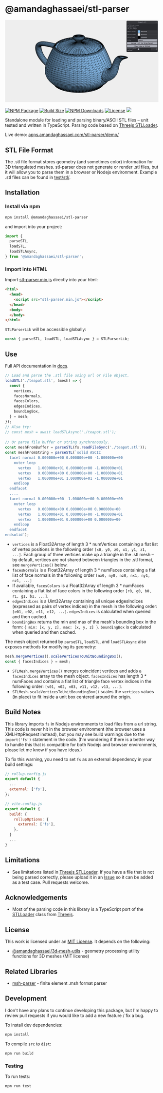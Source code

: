 # @amandaghassaei/stl-parser
[![stl-parser main image](./main-image.jpg)](https://apps.amandaghassaei.com/stl-parser/demo/)

[![NPM Package](https://img.shields.io/npm/v/@amandaghassaei/stl-parser)](https://www.npmjs.com/package/@amandaghassaei/stl-parser)
[![Build Size](https://img.shields.io/bundlephobia/min/@amandaghassaei/stl-parser)](https://bundlephobia.com/result?p=@amandaghassaei/stl-parser)
[![NPM Downloads](https://img.shields.io/npm/dw/@amandaghassaei/stl-parser)](https://www.npmtrends.com/@amandaghassaei/stl-parser)
[![License](https://img.shields.io/npm/l/@amandaghassaei/stl-parser)](https://github.com/amandaghassaei/stl-parser/blob/main/LICENSE.txt)
![](https://img.shields.io/badge/Coverage-96%25-83A603.svg?prefix=$coverage$)

Standalone module for loading and parsing binary/ASCII STL files – unit tested and written in TypeScript.  Parsing code based on [Threejs STLLoader](https://github.com/mrdoob/three.js/blob/dev/examples/jsm/loaders/STLLoader.js).

Live demo: [apps.amandaghassaei.com/stl-parser/demo/](https://apps.amandaghassaei.com/stl-parser/demo/)


## STL File Format

The .stl file format stores geometry (and sometimes color) information for 3D triangulated meshes.  stl-parser does not generate or render .stl files, but it will allow you to parse them in a browser or Nodejs environment.  Example .stl files can be found in [test/stl/](https://github.com/amandaghassaei/stl-parser/tree/main/test/stl).


## Installation

### Install via npm

```sh
npm install @amandaghassaei/stl-parser
```

and import into your project:

```js
import {
  parseSTL,
  loadSTL,
  loadSTLAsync,
} from '@amandaghassaei/stl-parser';
```

### Import into HTML

Import [stl-parser.min.js](https://github.com/amandaghassaei/stl-parser/blob/main/bundle/stl-parser.min.js) directly into your html:

```html
<html>
  <head>
    <script src="stl-parser.min.js"></script>
  </head>
  <body>
  </body>
</html>
```

`STLParserLib` will be accessible globally:

```js
const { parseSTL, loadSTL, loadSTLAsync } = STLParserLib;
```


## Use

Full API documentation in [docs](https://github.com/amandaghassaei/stl-parser/blob/main/docs/).

```js
// Load and parse the .stl file using url or File object.
loadSTL('./teapot.stl', (mesh) => {
  const {
    vertices,
    facesNormals,
    facesColors,
    edgesIndices,
    boundingBox,
  } = mesh;
});
// Also try:
// const mesh = await loadSTLAsync('./teapot.stl');

// Or parse file buffer or string synchronously.
const meshFromBuffer = parseSTL(fs.readFileSync('./teapot.stl'));
const meshFromString = parseSTL(`solid ASCII
  facet normal 0.000000e+00 0.000000e+00 -1.000000e+00
    outer loop
      vertex   1.000000e+01 0.000000e+00 -1.000000e+01
      vertex   0.000000e+00 0.000000e+00 -1.000000e+01
      vertex   1.000000e+01 1.000000e+01 -1.000000e+01
    endloop
  endfacet
  ....
  facet normal 0.000000e+00 -1.000000e+00 0.000000e+00
    outer loop
      vertex   0.000000e+00 0.000000e+00 0.000000e+00
      vertex   1.000000e+01 0.000000e+00 -1.000000e+01
      vertex   1.000000e+01 0.000000e+00 0.000000e+00
    endloop
  endfacet
endsolid`);
```

- `vertices` is a Float32Array of length 3 * numVertices containing a flat list of vertex positions in the following order `[x0, y0, z0, x1, y1, z1, ...]`.  Each group of three vertices make up a triangle in the .stl mesh – by default, vertices are not shared between triangles in the .stl format, see `mergeVertices()` below.
- `facesNormals` is a Float32Array of length 3 * numFaces containing a flat list of face normals in the following order `[nx0, ny0, nz0, nx1, ny1, nz1, ...]`
- If available, `facesColors` is a Float32Array of length 3 * numFaces containing a flat list of face colors in the following order `[r0, g0, b0, r1, g1, b1, ...]`.
- `edgesIndices` is a Uint32Array containing all unique edgesIndices (expressed as pairs of vertex indices) in the mesh in the following order: `[e01, e02, e11, e12, ...]`.  `edgesIndices` is calculated when queried and then cached.
- `boundingBox` returns the min and max of the mesh's bounding box in the form: `{ min: [x, y, z], max: [x, y, z] }`.  `boundingBox` is calculated when queried and then cached.


The mesh object returned by `parseSTL`, `loadSTL`, and `loadSTLAsync` also exposes methods for modifying its geometry:

```js
mesh.mergeVertices().scaleVerticesToUnitBoundingBox();
const { facesIndices } = mesh;
```

- `STLMesh.mergeVertices()` merges coincident vertices and adds a `facesIndices` array to the mesh object.  `facesIndices` has length 3 * numFaces and contains a flat list of triangle face vertex indices in the following order: `[v01, v02, v03, v11, v12, v13, ...]`.
- `STLMesh.scaleVerticesToUnitBoundingBox()` scales the `vertices` values (in place) to fit inside a unit box centered around the origin.


## Build Notes

This library imports `fs` in Nodejs environments to load files from a url string.  This code is never hit in the browser environment (the browser uses a XMLHttpRequest instead), but you may see build warnings due to the `import('fs')` statement in the code.  (I'm wondering if there is a better way to handle this that is compatible for both Nodejs and browser environments, please let me know if you have ideas.)

To fix this warning, you need to set `fs` as an external dependency in your build settings:

```js
// rollup.config.js
export default {
  ...
  external: ['fs'],
};
```

```js
// vite.config.js
export default {
  build: {
    rollupOptions: {
      external: ['fs'],
    },
  }
  ...
}
```


## Limitations

- See limitations listed in [Threejs STLLoader](https://github.com/mrdoob/three.js/blob/dev/examples/jsm/loaders/STLLoader.js).  If you have a file that is not being parsed correctly, please upload it in an [Issue](https://github.com/amandaghassaei/stl-parser/issues) so it can be added as a test case.  Pull requests welcome.


## Acknowledgements

- Most of the parsing code in this library is a TypeScript port of the [STLLoader](https://github.com/mrdoob/three.js/blob/dev/examples/jsm/loaders/STLLoader.js) class from [Threejs](https://github.com/mrdoob/three.js).


## License

This work is licensed under an [MIT License](https://github.com/amandaghassaei/stl-parser/blob/main/LICENSE.txt).  It depends on the following:

- [@amandaghassaei/3d-mesh-utils](https://www.npmjs.com/package/@amandaghassaei/3d-mesh-utils) - geometry processing utility functions for 3D meshes (MIT license)


## Related Libraries

- [msh-parser](https://www.npmjs.com/package/msh-parser) - finite element .msh format parser


## Development

I don't have any plans to continue developing this package, but I'm happy to review pull requests if you would like to add a new feature / fix a bug.

To install dev dependencies:

```sh
npm install
```

To compile `src` to `dist`:

```sh
npm run build
```

### Testing

To run tests:

```sh
npm run test
```
